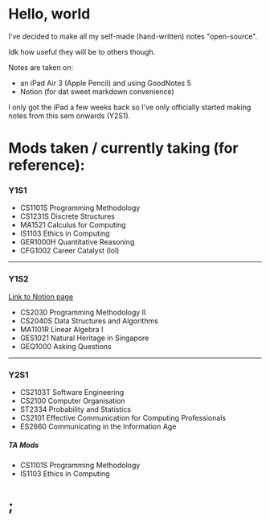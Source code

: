 # Hello, world

I've decided to make all my self-made (hand-written) notes "open-source". 

Idk how useful they will be to others though.

Notes are taken on:
- an iPad Air 3 (Apple Pencil) and using GoodNotes 5
- Notion (for dat sweet markdown convenience)

I only got the iPad a few weeks back so I've only officially started making notes from this sem onwards (Y2S1).

# Mods taken / currently taking (for reference):

### Y1S1

- CS1101S Programming Methodology
- CS1231S Discrete Structures
- MA1521 Calculus for Computing
- IS1103 Ethics in Computing
- GER1000H Quantitative Reasoning
- CFG1002 Career Catalyst (lol)

---

### Y1S2

[Link to Notion page](https://www.notion.so/erisjacey/NUS-SoC-AY-20-21-Sem-1-e81354ef101e46bea432e6ca09f1a774)

- CS2030 Programming Methodology II
- CS2040S Data Structures and Algorithms
- MA1101R Linear Algebra I
- GES1021 Natural Heritage in Singapore
- GEQ1000 Asking Questions

---

### Y2S1

- CS2103T Software Engineering
- CS2100 Computer Organisation
- ST2334 Probability and Statistics
- CS2101 Effective Communication for Computing Professionals
- ES2660 Communicating in the Information Age

##### TA Mods

- CS1101S Programming Methodology
- IS1103 Ethics in Computing

# ;
